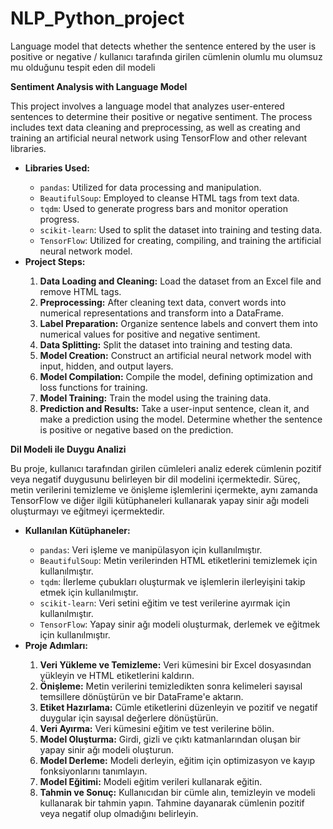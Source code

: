 # NLP_Python_project
Language model that detects whether the sentence entered by the user is positive or negative / kullanıcı tarafında girilen cümlenin olumlu mu olumsuz mu olduğunu tespit eden dil modeli

<p><strong>Sentiment Analysis with Language Model</strong></p>

<p>This project involves a language model that analyzes user-entered sentences to determine their positive or negative sentiment. The process includes text data cleaning and preprocessing, as well as creating and training an artificial neural network using TensorFlow and other relevant libraries.</p>

<ul>
  <li><strong>Libraries Used:</strong></li>
  <ul>
    <li><code>pandas</code>: Utilized for data processing and manipulation.</li>
    <li><code>BeautifulSoup</code>: Employed to cleanse HTML tags from text data.</li>
    <li><code>tqdm</code>: Used to generate progress bars and monitor operation progress.</li>
    <li><code>scikit-learn</code>: Used to split the dataset into training and testing data.</li>
    <li><code>TensorFlow</code>: Utilized for creating, compiling, and training the artificial neural network model.</li>
  </ul>
  
  <li><strong>Project Steps:</strong></li>
  <ol>
    <li><strong>Data Loading and Cleaning:</strong> Load the dataset from an Excel file and remove HTML tags.</li>
    <li><strong>Preprocessing:</strong> After cleaning text data, convert words into numerical representations and transform into a DataFrame.</li>
    <li><strong>Label Preparation:</strong> Organize sentence labels and convert them into numerical values for positive and negative sentiment.</li>
    <li><strong>Data Splitting:</strong> Split the dataset into training and testing data.</li>
    <li><strong>Model Creation:</strong> Construct an artificial neural network model with input, hidden, and output layers.</li>
    <li><strong>Model Compilation:</strong> Compile the model, defining optimization and loss functions for training.</li>
    <li><strong>Model Training:</strong> Train the model using the training data.</li>
    <li><strong>Prediction and Results:</strong> Take a user-input sentence, clean it, and make a prediction using the model. Determine whether the sentence is positive or negative based on the prediction.</li>
  </ol>
</ul>


<p><strong>Dil Modeli ile Duygu Analizi</strong></p>

<p>Bu proje, kullanıcı tarafından girilen cümleleri analiz ederek cümlenin pozitif veya negatif duygusunu belirleyen bir dil modelini içermektedir. Süreç, metin verilerini temizleme ve önişleme işlemlerini içermekte, aynı zamanda TensorFlow ve diğer ilgili kütüphaneleri kullanarak yapay sinir ağı modeli oluşturmayı ve eğitmeyi içermektedir.</p>

<ul>
  <li><strong>Kullanılan Kütüphaneler:</strong></li>
  <ul>
    <li><code>pandas</code>: Veri işleme ve manipülasyon için kullanılmıştır.</li>
    <li><code>BeautifulSoup</code>: Metin verilerinden HTML etiketlerini temizlemek için kullanılmıştır.</li>
    <li><code>tqdm</code>: İlerleme çubukları oluşturmak ve işlemlerin ilerleyişini takip etmek için kullanılmıştır.</li>
    <li><code>scikit-learn</code>: Veri setini eğitim ve test verilerine ayırmak için kullanılmıştır.</li>
    <li><code>TensorFlow</code>: Yapay sinir ağı modeli oluşturmak, derlemek ve eğitmek için kullanılmıştır.</li>
  </ul>
  
  <li><strong>Proje Adımları:</strong></li>
  <ol>
    <li><strong>Veri Yükleme ve Temizleme:</strong> Veri kümesini bir Excel dosyasından yükleyin ve HTML etiketlerini kaldırın.</li>
    <li><strong>Önişleme:</strong> Metin verilerini temizledikten sonra kelimeleri sayısal temsillere dönüştürün ve bir DataFrame'e aktarın.</li>
    <li><strong>Etiket Hazırlama:</strong> Cümle etiketlerini düzenleyin ve pozitif ve negatif duygular için sayısal değerlere dönüştürün.</li>
    <li><strong>Veri Ayırma:</strong> Veri kümesini eğitim ve test verilerine bölin.</li>
    <li><strong>Model Oluşturma:</strong> Girdi, gizli ve çıktı katmanlarından oluşan bir yapay sinir ağı modeli oluşturun.</li>
    <li><strong>Model Derleme:</strong> Modeli derleyin, eğitim için optimizasyon ve kayıp fonksiyonlarını tanımlayın.</li>
    <li><strong>Model Eğitimi:</strong> Modeli eğitim verileri kullanarak eğitin.</li>
    <li><strong>Tahmin ve Sonuç:</strong> Kullanıcıdan bir cümle alın, temizleyin ve modeli kullanarak bir tahmin yapın. Tahmine dayanarak cümlenin pozitif veya negatif olup olmadığını belirleyin.</li>
  </ol>
</ul>
